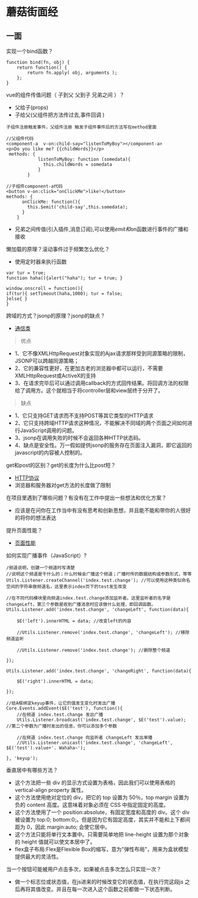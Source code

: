 蘑菇街面经
====
一面
-----
实现一个bind函数？
````
function bind(fn, obj) {
    return function() {
        return fn.apply( obj, arguments );
    };
} 
````
vue的组件传值问题（ 子到父 父到子 兄弟之间 ）？
* 父给子(props)
* 子给父(父组件把方法传过去,事件回调 )
````
子组件注册触发事件，父组件注册 触发子组件事件后的方法写在method里面

//父组件代码
<component-a  v-on:child-say="listenToMyBoy"></component-a>
<p>Do you like me? {{childWords}}</p>
 methods: {
            listenToMyBoy: function (somedata){
              this.childWords = somedata
            }
        }
        
//子组件component-a代码
<button v-on:click="onClickMe">like!</button>
methods: {
      onClickMe: function(){
        this.$emit('child-say',this.somedata);
      }
    }
````
* 兄弟之间传值(引入插件,消息订阅),可以使用$emit和$on函数进行事件的广播和接收

懒加载的原理？滚动事件过于频繁怎么优化？
* 使用定时器来执行函数
````
var tur = true; 
function haha(){alert("haha"); tur = true; } 

window.onscroll = function(){ 
if(tur){ setTimeout(haha,1000); tur = false; 
}else{ } 
} 
````

跨域的方式？jsonp的原理？jsonp的缺点？
* [通信类](https://github.com/XinLi96/VueTest/blob/master/前端整理/通信类.md)
>优点
* 1、它不像XMLHttpRequest对象实现的Ajax请求那样受到同源策略的限制，JSONP可以跨越同源策略；
* 2、它的兼容性更好，在更加古老的浏览器中都可以运行，不需要XMLHttpRequest或ActiveX的支持
* 3、在请求完毕后可以通过调用callback的方式回传结果。将回调方法的权限给了调用方。这个就相当于将controller层和view层终于分开了。
>缺点
* 1、它只支持GET请求而不支持POST等其它类型的HTTP请求
* 2、它只支持跨域HTTP请求这种情况，不能解决不同域的两个页面之间如何进行JavaScript调用的问题。
* 3、jsonp在调用失败的时候不会返回各种HTTP状态码。
* 4、缺点是安全性。万一假如提供jsonp的服务存在页面注入漏洞，即它返回的javascript的内容被人控制的。

get和post的区别？get的长度为什么比post短？
* [HTTP协议](https://github.com/XinLi96/VueTest/blob/master/前端整理/HTTP协议.md)
* 浏览器和服务器对get方法的长度做了限制

在项目里遇到了哪些问题？有没有在工作中提出一些想法和优化方案？
* 应该是在问你在工作当中有没有思考和创新思想，并且能不能和带你的人很好的将你的想法表达

提升页面性能？
* [页面性能](https://github.com/XinLi96/VueTest/blob/master/前端整理/页面性能.md)

如何实现广播事件（JavaScript）?
````
/频道说明，创建一个频道时写清楚
//说明这个频道是干什么的；什么时候会广播这个频道；广播时传的数据结构或参数形式，等等
Utils.Listener.createChannel('index.test.change'); //可以使用这种类似命名空间的字符串做频道名，这里表示index页下的test发生改变

//在不同代码模块里向频道index.test.change添加监听者。这里监听者的名字是changeLeft，第三个参数是收到广播消息时应该做什么处理，即回调函数。
Utils.Listener.add('index.test.change', 'changeLeft', function(data){

    $E('left').innerHTML = data; //改变left的内容

    //Utils.Listener.remove('index.test.change', 'changeLeft'); //移除频道监听

    //Utils.Listener.remove('index.test.change'); //删除整个频道

});

Utils.Listener.add('index.test.change', 'changeRight', function(data){

    $E('right').innerHTML = data;

});  

//给A框绑定keyup事件，让它的值发生变化时发出广播
Core.Events.addEvent($E('test'), function(){
    //在频道 index.test.change 发出广播
    Utils.Listener.broadcast('index.test.change', $E('test').value); //第二个参数为广播时发出的信息，你可以添加多个参数

    //在频道 index.test.change 向监听者 changeLeft 发出单播
    //Utils.Listener.unicast('index.test.change', 'changeLeft', $E('test').value+'. Wahaha~');

}, 'keyup');
````


垂直居中有哪些方法？
* 这个方法把一些 div 的显示方式设置为表格，因此我们可以使用表格的 vertical-align property 属性。
* 这个方法使用绝对定位的 div，把它的 top 设置为 50％，top margin 设置为负的 content 高度。这意味着对象必须在 CSS 中指定固定的高度。
* 这个方法使用了一个 position:absolute，有固定宽度和高度的 div。这个 div 被设置为 top:0; bottom:0;。但是因为它有固定高度，其实并不能和上下都间距为 0，因此 margin:auto; 会使它居中。
* 这个方法只能将单行文本置中。只需要简单地把 line-height 设置为那个对象的 height 值就可以使文本居中了。
* flex盒子布局:Flex是Flexible Box的缩写，意为"弹性布局"，用来为盒状模型提供最大的灵活性。

当一个按钮可能被用户点击多次，如果被点击多次怎么只实现一次？
* 做一个标志位或状态值，在js进来的时候改变它的状态值，在执行完这段js
之后再将其值改变。并且在每一次进入这个函数之前都做一下状态判断。